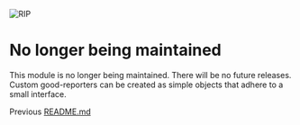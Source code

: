 ![RIP](https://raw.githubusercontent.com/hapijs/good-reporter/master/rip.png)
# No longer being maintained

This module is no longer being maintained. There will be no future releases. Custom good-reporters can be created as simple objects that adhere to a small interface.

Previous [README.md](https://github.com/hapijs/good-reporter/blob/v3.0.1/README.md)
